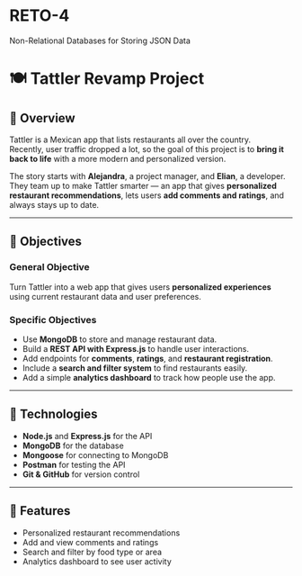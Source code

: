 # RETO-4
Non-Relational Databases for Storing JSON Data

# 🍽️ Tattler Revamp Project

## 🌟 Overview
Tattler is a Mexican app that lists restaurants all over the country.  
Recently, user traffic dropped a lot, so the goal of this project is to **bring it back to life** with a more modern and personalized version.

The story starts with **Alejandra**, a project manager, and **Elian**, a developer.  
They team up to make Tattler smarter — an app that gives **personalized restaurant recommendations**, lets users **add comments and ratings**, and always stays up to date.

---

## 🎯 Objectives

### General Objective
Turn Tattler into a web app that gives users **personalized experiences** using current restaurant data and user preferences.

### Specific Objectives
- Use **MongoDB** to store and manage restaurant data.  
- Build a **REST API with Express.js** to handle user interactions.  
- Add endpoints for **comments**, **ratings**, and **restaurant registration**.  
- Include a **search and filter system** to find restaurants easily.  
- Add a simple **analytics dashboard** to track how people use the app.  

---

## 🧩 Technologies
- **Node.js** and **Express.js** for the API  
- **MongoDB** for the database  
- **Mongoose** for connecting to MongoDB  
- **Postman** for testing the API  
- **Git & GitHub** for version control  

---

## 🧠 Features
- Personalized restaurant recommendations  
- Add and view comments and ratings  
- Search and filter by food type or area  
- Analytics dashboard to see user activity  
